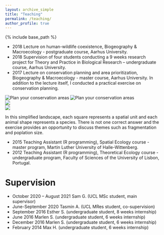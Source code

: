 ```yaml
---
layout: archive_simple
title: "Teaching"
permalink: /teaching/
author_profile: true
---
```


{% include base_path %}

* 2018		Lecture on human-wildlife coexistence, Biogeography & Macroecology - postgraduate course, Aarhus University. 
* 2018		Supervision of four students conducting a 9 weeks research project for Theory and Practice in Biological Research – undergraduate course, Aarhus University. 
* 2017		Lecture on conservation planning and area prioritization, Biogeography & Macroecology - master course, Aarhus University. In addition to the lecture itself, I conducted a practical exercise on conservation planning.

![Plan your conservation areas](https://github.com/SilviaCeausu/SilviaCeausu.github.io/tree/main/images/Landscp.png)
![Plan your conservation areas](https://github.com/SilviaCeausu/SilviaCeausu.github.io/tree/main/images/Landscp.jpg)
<br/><img src='https://github.com/SilviaCeausu/SilviaCeausu.github.io/tree/main/images/Landscp.png'>
<br/><img src='https://github.com/SilviaCeausu/SilviaCeausu.github.io/tree/main/images/Landscp.jpg'>

In this simplified landscape, each square represents a spatial unit and each animal shape represents a species. There is not one correct answer and the exercise provides an opportunity to discuss themes such as fragmentation and poplation size. 
* 2015		Teaching Assistant (R programming), Spatial Ecology course - master program, Martin Luther University of Halle-Wittenberg.  
* 2012		Teaching Assistant (R programming), Theoretical Ecology course - undergraduate program, Faculty of Sciences of the University of Lisbon, Portugal. 

# Supervision

* October 2020 – August 2021	Sam G. (UCL MSc student, main supervisor)
* June-September 2020 	      Tasmin A. (UCL MRes student, co-supervision)
* September 2016		          Esther S. (undergraduate student, 8 weeks internship) 
* June 2016			              Marlen S. (undergraduate student, 6 weeks internship)
* December 2016		            Marlen S. (undergraduate student, 6 weeks internship)
* February 2014			          Max H. (undergraduate student, 6 weeks internship)
